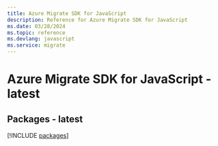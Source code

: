 ```yaml
---
title: Azure Migrate SDK for JavaScript
description: Reference for Azure Migrate SDK for JavaScript
ms.date: 03/28/2024
ms.topic: reference
ms.devlang: javascript
ms.service: migrate
---
```

# Azure Migrate SDK for JavaScript - latest
## Packages - latest
[!INCLUDE [packages](migrate-index.md)]